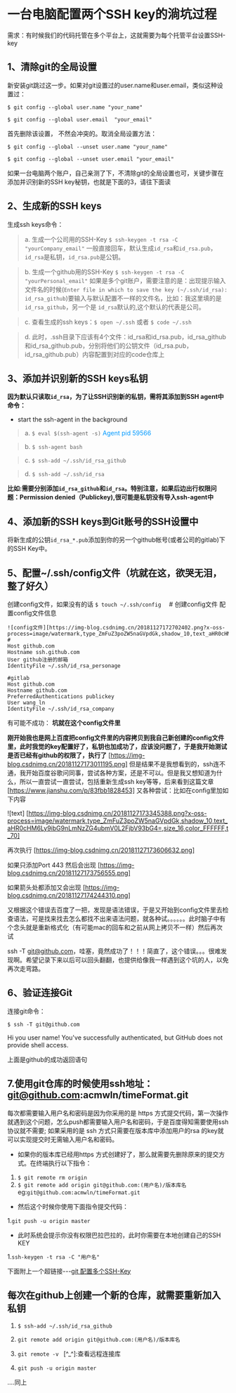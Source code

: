 # 一台电脑配置两个SSH key的淌坑过程

需求：有时候我们的代码托管在多个平台上，这就需要为每个托管平台设置SSH-key

## 1、清除git的全局设置
新安装git跳过这一步。如果对git设置过的user.name和user.email，类似这种设置过：

`$ git config --global user.name "your_name"  `

`$ git config --global user.email  "your_email"`

首先删除该设置， 不然会冲突的。取消全局设置方法：

`$ git config --global --unset user.name "your_name" ` 

`$ git config --global --unset user.email "your_email"`

如果一台电脑两个账户，自己亲测了下，不清除git的全局设置也可，关键步骤在添加并识别新的SSH key秘钥，也就是下面的3，请往下面读

## 2、生成新的SSH keys
生成ssh keys命令：
> a. 生成一个公司用的SSH-Key
`$ ssh-keygen -t rsa -C "yourCompany_email"`
一般直接回车，默认生成`id_rsa`和`id_rsa.pub`，`id_rsa`是私钥，`id_rsa.pub`是公钥。

> b. 生成一个github用的SSH-Key
`$ ssh-keygen -t rsa -C "yourPersonal_email"`
如果是多个git账户，需要注意的是：出现提示输入文件名的时候(`Enter file in which to save the key (~/.ssh/id_rsa): id_rsa_github`)要输入与默认配置不一样的文件名，比如：我这里填的是 `id_rsa_github`，另一个是 `id_rsa`默认的,这个默认的代表是公司。

> c. 查看生成的ssh keys：`$ open ~/.ssh` 或者 `$ code ~/.ssh` 

> d. 此时，.ssh目录下应该有4个文件：id_rsa和id_rsa.pub，id_rsa_github和id_rsa_github.pub，分别将他们的公钥文件（id_rsa.pub，id_rsa_github.pub）内容配置到对应的code仓库上


## 3、添加并识别新的SSH keys私钥
<b>因为默认只读取`id_rsa`，为了让SSH识别新的私钥，需将其添加到SSH agent中 
命令：</b>
- start the ssh-agent in the background
> a. `$ eval $(ssh-agent -s)` 
  <font color=#0099ff>Agent pid 59566</font>  

> b. `$ ssh-agent bash`  

> c. `$ ssh-add ~/.ssh/id_rsa_github`  

> d. `$ ssh-add ~/.ssh/id_rsa`  

<b>比如:需要分别添加`id_rsa_github`和`id_rsa`。特别注意，如果后边出行权限问题：Permission denied（Publickey),很可能是私钥没有导入ssh-agent中</b>

## 4、添加新的SSH keys到Git账号的SSH设置中
将新生成的公钥`id_rsa_*.pub`添加到你的另一个github帐号(或者公司的gitlab)下的SSH Key中。 

## 5、配置~/.ssh/config文件（坑就在这，欲哭无泪，整了好久）
创建config文件，如果没有的话
`$ touch ~/.ssh/config  `      # 创建config文件
配置config文件信息
```config
![config文件][https://img-blog.csdnimg.cn/20181127172702402.png?x-oss-process=image/watermark,type_ZmFuZ3poZW5naGVpdGk,shadow_10,text_aHR0cHM6Ly9ibG9nLmNzZG4ubmV0L2FjbV93bG4=,size_16,color_FFFFFF,t_70]
# 
Host github.com  
Hostname ssh.github.com  
User github注册的邮箱  
IdentityFile ~/.ssh/id_rsa_personage
  
#gitlab
Host github.com  
Hostname github.com  
PreferredAuthentications publickey
User wang_ln  
IdentityFile ~/.ssh/id_rsa_company
```

 有可能不成功：
 <b>坑就在这个config文件里

刚开始我也是网上百度把config文件里的内容拷贝到我自己新创建的config文件里，此时我觉的key配置好了，私钥也加成功了，应该没问题了，于是我开始测试是否已经有github的权限了，执行了</b>
[https://img-blog.csdnimg.cn/20181127173011195.png]
但是结果不是我想看到的，ssh连不通，我开始百度谷歌问同事，尝试各种方案，还是不可以。但是我又想知道为什么，所以一直尝试一直尝试，包括重新生成ssh key等等，后来看到这篇文章[https://www.jianshu.com/p/83fbb1828453]
又各种尝试：比如在config里加如下内容

![text] [https://img-blog.csdnimg.cn/20181127173345388.png?x-oss-process=image/watermark,type_ZmFuZ3poZW5naGVpdGk,shadow_10,text_aHR0cHM6Ly9ibG9nLmNzZG4ubmV0L2FjbV93bG4=,size_16,color_FFFFFF,t_70]

再次执行
[https://img-blog.csdnimg.cn/20181127173606632.png]

如果只添加Port 443 然后会出现
[https://img-blog.csdnimg.cn/20181127173756555.png]

如果箭头处都添加又会出现
[https://img-blog.csdnimg.cn/20181127174244310.png]

又根据这个错误去百度了一把，发现是语法错误，于是又开始到config文件里去检查语法，可是找来找去怎么都找不出来语法问题，就各种试。。。。。。此时脑子中有个念头就是重新格式化（有可能mac的回车和之前从网上拷贝不一样）然后再次试

ssh -T git@github.com，哇塞，竟然成功了！！！简直了，这个错误。。。很难发现啊。希望记录下来以后可以回头翻翻，也提供给像我一样遇到这个坑的人，以免再次走弯路。

## 6、验证连接Git
连接git命令：

`$ ssh -T git@github.com`  

Hi you user name! You've successfully authenticated, but GitHub does not provide shell access.  

 上面是github的成功返回语句


## 7.使用git仓库的时候使用ssh地址：git@github.com:acmwln/timeFormat.git 
每次都需要输入用户名和密码是因为你采用的是 https 方式提交代码，第一次操作就遇到这个问题，怎么push都需要输入用户名和密码，于是百度得知需要使用ssh协议就不需要; 如果采用的是 ssh 方式只需要在版本库中添加用户的rsa 的key就可以实现提交时无需输入用户名和密码。

- 如果你的版本库已经用https 方式创建好了，那么就需要先删除原来的提交方式。在终端执行以下指令：  

1. `$ git remote rm origin`
2. `$ git remote add origin git@github.com:(用户名)/版本库名`  eg:`git@github.com:acmwln/timeFormat.git`

- 然后这个时候你使用下面指令提交代码：  

1.`git push -u origin master`

- 此时系统会提示你没有权限巴拉巴拉的，此时你需要在本地创建自己的SSH KEY

1.`ssh-keygen -t rsa -C "用户名"`


下面附上一个超链接---[git 配置多个SSH-Key](https://blog.csdn.net/dqchouyang/article/details/54898910)

## 每次在github上创建一个新的仓库，就需要重新加入私钥

1. `$ ssh-add ~/.ssh/id_rsa_github`

2. `git remote add origin git@github.com:(用户名)/版本库名`  

3. `git remote -v `     [^_^]:查看远程连接库

4. `git push -u origin master`

....同上